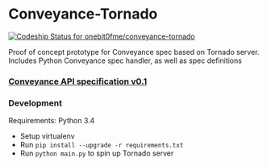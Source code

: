 # Conveyance-Tornado

[ ![Codeship Status for onebit0fme/conveyance-tornado](https://codeship.com/projects/a4b55220-5e7d-0133-5a72-7294af506acb/status?branch=master)](https://codeship.com/projects/111431)

Proof of concept prototype for Conveyance spec based on Tornado server. Includes Python Conveyance spec handler, as 
well as spec definitions

### [Conveyance API specification v0.1](docs/specification.md)

### Development

Requirements: Python 3.4

- Setup virtualenv
- Run `pip install --upgrade -r requirements.txt`
- Run `python main.py` to spin up Tornado server
